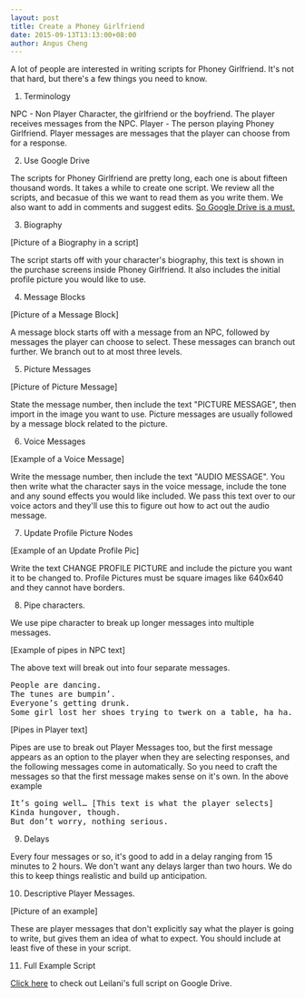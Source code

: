 ```yaml
---
layout: post
title: Create a Phoney Girlfriend
date: 2015-09-13T13:13:00+08:00
author: Angus Cheng
---
```


A lot of people are interested in writing scripts for Phoney Girlfriend. It's not that hard, but there's a few things you need to know.

1. Terminology

NPC - Non Player Character, the girlfriend or the boyfriend. The player receives messages from the NPC.
Player - The person playing Phoney Girlfriend. Player messages are messages that the player can choose from for a response.

2. Use Google Drive

The scripts for Phoney Girlfriend are pretty long, each one is about fifteen thousand words. It takes a while to create one script. We review all the scripts, and becasue of this we want to read them as you write them. We also want to add in comments and suggest edits. [So Google Drive is a must.](https://drive.google.com)

3. Biography

[Picture of a Biography in a script]

The script starts off with your character's biography, this text is shown in the purchase screens inside Phoney Girlfriend. It also includes the initial profile picture you would like to use.

4. Message Blocks

[Picture of a Message Block]

A message block starts off with a message from an NPC, followed by messages the player can choose to select. These messages can branch out further. We branch out to at most three levels.

5. Picture Messages

[Picture of Picture Message]

State the message number, then include the text "PICTURE MESSAGE", then import in the image you want to use. Picture messages are usually followed by a message block related to the picture.

6. Voice Messages

[Example of a Voice Message]

Write the message number, then include the text "AUDIO MESSAGE". You then write what the character says in the voice message, include the tone and any sound effects you would like included. We pass this text over to our voice actors and they'll use this to figure out how to act out the audio message.

7. Update Profile Picture Nodes

[Example of an Update Profile Pic]

Write the text CHANGE PROFILE PICTURE and include the picture you want it to be changed to. Profile Pictures must be square images like 640x640 and they cannot have borders. 

8. Pipe characters.

We use pipe character to break up longer messages into multiple messages.

[Example of pipes in NPC text]

The above text will break out into four separate messages.

<pre>
People are dancing.
The tunes are bumpin’.
Everyone’s getting drunk.
Some girl lost her shoes trying to twerk on a table, ha ha.
</pre>

[Pipes in Player text]

Pipes are use to break out Player Messages too, but the first message appears as an option to the player when they are selecting responses, and the following messages come in automatically. So you need to craft the messages so that the first message makes sense on it's own. In the above example

<pre>
It’s going well… [This text is what the player selects]
Kinda hungover, though.
But don’t worry, nothing serious.
</pre>

9. Delays

Every four messages or so, it's good to add in a delay ranging from 15 minutes to 2 hours. We don't want any delays larger than two hours. We do this to keep things realistic and build up anticipation.

10. Descriptive Player Messages.

[Picture of an example]

These are player messages that don't explicitly say what the player is going to write, but gives them an idea of what to expect. You should include at least five of these in your script.

11. Full Example Script

[Click here](https://docs.google.com/document/d/1SjNY4zXQyXby6ZN9QYZUvAYVYsK0EQAWgHDbDWqQgAc/edit?usp=sharing) to check out Leilani's full script on Google Drive.



